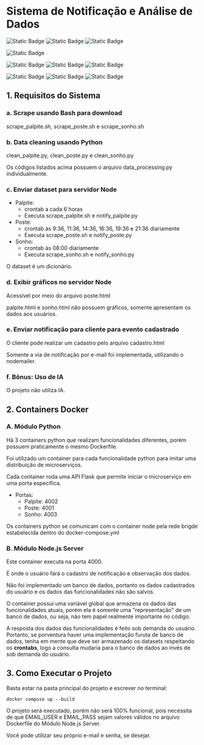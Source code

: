 # Sistema de Notificação e Análise de Dados

![Static Badge](https://img.shields.io/badge/GCC129-UFLA-green)
![Static Badge](https://img.shields.io/badge/Sistemas_Distribu%C3%ADdos-Projeto_Pr%C3%A1tico-blue)
![Static Badge](https://img.shields.io/badge/2024%2F2-gray)

![Static Badge](https://img.shields.io/badge/version-v0.3.2-blue)

![Static Badge](https://img.shields.io/badge/HTML5-red)
![Static Badge](https://img.shields.io/badge/CSS3-blue)
![Static Badge](https://img.shields.io/badge/JavaScript-yellow)

![Static Badge](https://img.shields.io/badge/Docker-blue)
![Static Badge](https://img.shields.io/badge/Python_Module-3.12%20slim-blue)
![Static Badge](https://img.shields.io/badge/Node_Module-node%20latest-blue)

## 1. Requisitos do Sistema

### a. Scrape usando Bash para download

scrape_palpite.sh, scrape_poste.sh e scrape_sonho.sh

### b. Data cleaning usando Python

clean_palpite.py, clean_poste.py e clean_sonho.py

Os códigos listados acima possuem o arquivo data_processing.py individualmente.

### c. Enviar dataset para servidor Node

* Palpite:
  * crontab a cada 6 horas
  * Executa scrape_palpite.sh e notify_palpite.py
* Poste:
  * crontab às 9:36, 11:36, 14:36, 16:36, 19:36 e 21:36 diariamente
  * Executa scrape_poste.sh e notify_poste.py
* Sonho:
  * crontab às 08:00 diariamente
  * Executa scrape_sonho.sh e notify_sonho.py

O dataset é um dicionário.

### d. Exibir gráficos no servidor Node

Acessível por meio do arquivo poste.html

palpite.html e sonho.html não possuem gráficos, somente apresentam os dados aos usuários.

### e. Enviar notificação para cliente para evento cadastrado

O cliente pode realizar um cadastro pelo arquivo cadastro.html

Somente a via de notificação por e-mail foi implementada, utilizando o nodemailer.

### f. Bônus: Uso de IA

O projeto não utiliza IA.

## 2. Containers Docker

### A. Módulo Python

Há 3 containers python que realizam funcionalidades diferentes, porém possuem praticamente o mesmo Dockerfile.

Foi utilizado um container para cada funcionalidade python para imitar uma distribuição de microserviços.

Cada container roda uma API Flask que permite iniciar o microserviço em uma porta específica.

* Portas:
  * Palpite: 4002
  * Poste: 4001
  * Sonho: 4003

Os containers python se comunicam com o container node pela rede brigde estabelecida dentro do docker-compose.yml

### B. Módulo Node.js Server

Este container executa na porta 4000.

É onde o usuário fará o cadastro de notificação e observação dos dados.

Não foi implementado um banco de dados, portanto os dados cadastrados do usuário e os dados das funcionalidades não são salvos.

O container possui uma variável global que armazena os dados das funcionalidades atuais, porém ela é somente uma "representação" de um banco de dados, ou seja, não tem papel realmente importante no código.

A resposta dos dados das funcionalidades é feito sob demanda do usuário. Portanto, se porventura haver uma implementação furuta de banco de dados, tenha em mente que deve ser armazenado os datasets respeitando os **crontabs**, logo a consulta mudaria para o banco de dados ao invés de sob demanda do usuário.

## 3. Como Executar o Projeto

Basta estar na pasta principal do projeto e escrever no terminal:

```
docker compose up --build
```

O projeto será executado, porém não será 100% funcional, pois necessita de que EMAIL_USER e EMAIL_PASS sejam valores válidos no arquivo Dockerfile do Módulo Node.js Server.

Você pode utilizar seu próprio e-mail e senha, se desejar.
